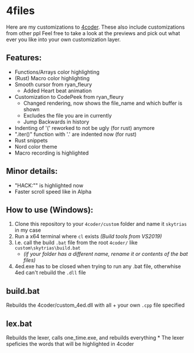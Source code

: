 # 4files
Here are my customizations to [4coder](http://4coder.net/). These also include customizations from other ppl
Feel free to take a look at the previews and pick out what ever you like into your own customization layer.

## Features: 
* Functions/Arrays color highlighting
* (Rust) Macro color highlighting
* Smooth cursor from ryan_fleury
  * Added Heart beat animation
* Customization to CodePeek from ryan_fleury
  * Changed rendering, now shows the file_name and which buffer is shown
  * Excludes the file you are in currently
  * Jump Backwards in history
* Indenting of '(' reworked to not be ugly (for rust) anymore 
* ".iter()" function with '.' are indented now (for rust)
* Rust snippets
* Nord color theme
* Macro recording is highlighted

## Minor details:
* "HACK:"" is highlighted now
* Faster scroll speed like in Alpha

## How to use (Windows):
1. Clone this repository to your `4coder/custom` folder and name it `skytrias` in my case
2. Run a x64 terminal where `cl` exists *(Build tools from VS2019)*
3. I.e. call the build `.bat` file from the root `4coder/` like `custom\skytrias\build.bat` 
    * *(if your folder has a different name, rename it or contents of the bat files)*
4. 4ed.exe has to be closed when trying to run any .bat file, otherwhise 4ed can't rebuild the `.dll` file 

## build.bat
Rebuilds the 4coder/custom_4ed.dll with all + your own `.cpp` file specified

## lex.bat
Rebuilds the lexer, calls one_time.exe, and rebuilds everything
    * The lexer speficies the words that will be highlighted in 4coder
